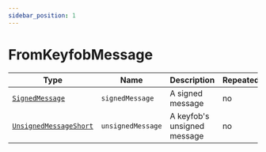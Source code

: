 ```yaml
---
sidebar_position: 1
---
```


# FromKeyfobMessage
Type|Name|Description|Repeated?
-|-|-|-
[`SignedMessage`](../other/signedmsg)|`signedMessage`|A signed message|no
[`UnsignedMessageShort`](../other/unsignedmsgshort)|`unsignedMessage`|A keyfob's unsigned message|no
